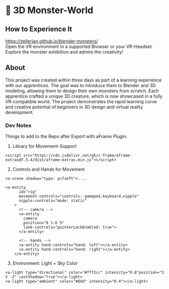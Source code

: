 # :rocket: 3D Monster-World

## How to Experience It
https://zellerjan.github.io/blender-monsters/ <br>
Open the VR environment in a supported Browser or your VR-Headset. Explore the monster exhibition and admire the creativity!


## About
This project was created within three days as part of a learning experience with our apprentices. The goal was to introduce them to Blender and 3D modeling, allowing them to design their own monsters from scratch. Each apprentice crafted a unique 3D creature, which is now showcased in a fully VR-compatible world. The project demonstrates the rapid learning curve and creative potential of beginners in 3D design and virtual reality development.



### Dev Notes
Things to add to the Repo after Export with aFrame Plugin:
1. Library for Movement-Support
```
<script src="https://cdn.jsdelivr.net/gh/c-frame/aframe-extras@7.5.4/dist/aframe-extras.min.js"></script>
```

2. Controls and Hands for Movement
```
<a-scene shadow="type: pcfsoft">....
```
```
<a-entity
      id="rig"
      movement-controls="controls: gamepad,keyboard,nipple"
      nipple-controls="mode: static"
    >
      <!-- camera -->
      <a-entity
        camera
        position="0 1.6 5"
        look-controls="pointerLockEnabled: true">
      </a-entity>
 
      <!-- hands -->
      <a-entity hand-controls="hand: left"></a-entity>
      <a-entity hand-controls="hand: right"></a-entity>
    </a-entity>
```

3. Environment: Light + Sky Color
```
<a-light type="directional" color="#fff2cc" intensity="0.8"position="3 5 -2" castShadow="true"></a-light>
<a-light type="ambient" color="#ddd" intensity="0.4"></a-light>
```
